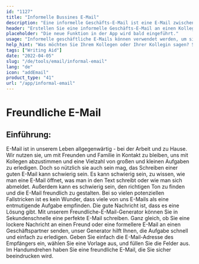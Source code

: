 ```yaml
---
id: "1127"
title: "Informelle Bussines E-Mail"
description: "Eine informelle Geschäfts-E-Mail ist eine E-Mail zwischen zwei Kollegen oder Geschäftspartnern, die nicht allzu förmlich ist, sondern dazu dient, eine Beziehung zu der Person aufzubauen, an die die E-Mail gerichtet ist."
header: "Erstellen Sie eine informelle Geschäfts-E-Mail an einen Kollegen oder Geschäftspartner."
placeholder: "Die neue Funktion in der App wird bald eingeführt."
usage: "Informelle geschäftliche E-Mails können verwendet werden, um sich einem neuen Kollegen oder Geschäftspartner vorzustellen oder um eine Beziehung zu jemandem aufzubauen, den Sie bereits kennen."
help_hint: "Was möchten Sie Ihrem Kollegen oder Ihrer Kollegin sagen? Schreiben Sie es auf, und wir verwandeln es in eine informelle Geschäfts-E-Mail."
tags: ["Writing Aid"]
date: "2022-04-05"
slug: "/de/tools/email/informal-email"
lang: "de"
icon: "addEmail"
product_type: "41"
url: "/app/informal-email"
---
```


# Freundliche E-Mail

## Einführung:

E-Mail ist in unserem Leben allgegenwärtig - bei der Arbeit und zu Hause. Wir nutzen sie, um mit Freunden und Familie in Kontakt zu bleiben, uns mit Kollegen abzustimmen und eine Vielzahl von großen und kleinen Aufgaben zu erledigen. Doch so nützlich sie auch sein mag, das Schreiben einer guten E-Mail kann schwierig sein. Es kann schwierig sein, zu wissen, wie man eine E-Mail öffnet, was man in den Text schreibt oder wie man sich abmeldet. Außerdem kann es schwierig sein, den richtigen Ton zu finden und die E-Mail freundlich zu gestalten. Bei so vielen potenziellen Fallstricken ist es kein Wunder, dass viele von uns E-Mails als eine entmutigende Aufgabe empfinden. Die gute Nachricht ist, dass es eine Lösung gibt. Mit unserem Freundliche-E-Mail-Generator können Sie in Sekundenschnelle eine perfekte E-Mail schreiben. Ganz gleich, ob Sie eine lockere Nachricht an einen Freund oder eine formellere E-Mail an einen Geschäftspartner senden, unser Generator hilft Ihnen, die Aufgabe schnell und einfach zu erledigen. Geben Sie einfach die E-Mail-Adresse des Empfängers ein, wählen Sie eine Vorlage aus, und füllen Sie die Felder aus. Im Handumdrehen haben Sie eine freundliche E-Mail, die Sie sicher beeindrucken wird.

